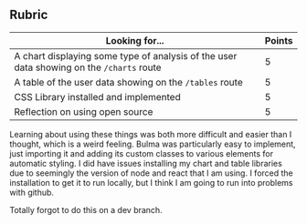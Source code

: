 ## Rubric

| Looking for...                                                                           | Points |
| ---------------------------------------------------------------------------------------- | ------ |
| A chart displaying some type of analysis of the user data showing on the `/charts` route | 5      |
| A table of the user data showing on the `/tables` route                                  | 5      |
| CSS Library installed and implemented                                                    | 5      |
| Reflection on using open source                                                          | 5      |

Learning about using these things was both more difficult and easier than I thought, which is a weird feeling. Bulma was particularly easy to implement, just importing it and adding its custom classes to various elements for automatic styling. I did have issues installing my chart and table libraries due to seemingly the version of node and react that I am using. I forced the installation to get it to run locally, but I think I am going to run into problems with github.

Totally forgot to do this on a dev branch.